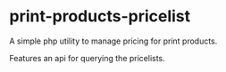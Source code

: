 # print-products-pricelist
A simple php utility to manage pricing for print products.

Features an api for querying the pricelists.
